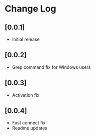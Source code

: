 # Change Log

## [0.0.1]
- Initial release

## [0.0.2]
- Grep command fix for Windows users

## [0.0.3]
- Activation fix

## [0.0.4]
- Fast connect fix
- Readme updates